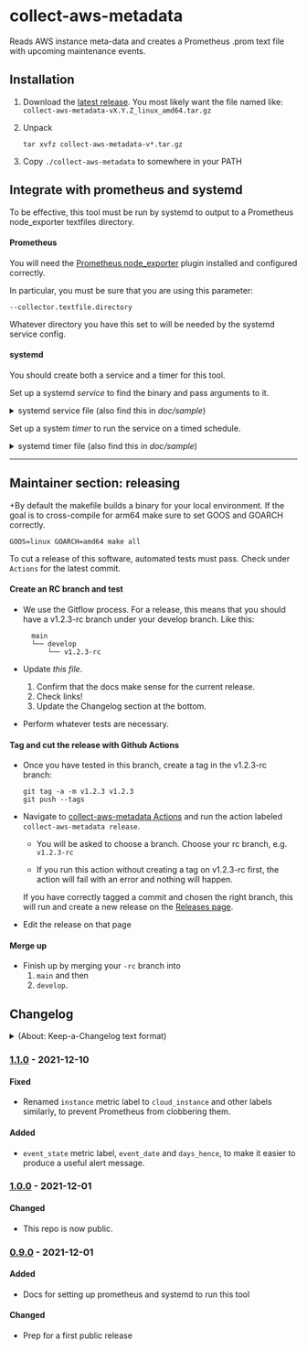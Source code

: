 # collect-aws-metadata
Reads AWS instance meta-data and creates a Prometheus .prom text file with upcoming maintenance events.

## Installation

1. Download the [latest release]. You most likely want the file named like: `collect-aws-metadata-vX.Y.Z_linux_amd64.tar.gz`

1. Unpack

    ```
    tar xvfz collect-aws-metadata-v*.tar.gz
    ```

1. Copy `./collect-aws-metadata` to somewhere in your PATH

## Integrate with prometheus and systemd

To be effective, this tool must be run by systemd to output to a Prometheus
node_exporter textfiles directory.

#### Prometheus

You will need the 
[Prometheus node_exporter](https://github.com/prometheus/node_exporter) plugin
installed and configured correctly.

In particular, you must be sure that you are using this parameter:
```
--collector.textfile.directory
```

Whatever directory you have this set to will be needed by the systemd service config.

#### systemd

You should create both a service and a timer for this tool.

Set up a systemd *service* to find the binary and pass arguments to it.

<details>
<summary>systemd service file (also find this in <i>doc/sample</i>)</summary>

```
[Unit]
Description=Collect AWS maintenance events
Wants=collect-aws-metadata.timer
After=collect-aws-metadata.timer

[Service]
ExecStart=/opt/my_deployment/bin/collect-aws-metadata --textfiles-path=/opt/node_exporter/textfile_collector/ --metric-prefix=my_org_

User=prometheus
Group=nodeexporter
Type=oneshot

[Install]
WantedBy=multi-user.target
```

</details>

Set up a system *timer* to run the service on a timed schedule.

<details>
<summary>systemd timer file (also find this in <i>doc/sample</i>)</summary>

```
[Unit]
Description=Collect AWS maintenance events timer
Requires=collect-aws-metadata.service
After=network-online.target

[Timer]
Unit=collect-aws-metadata.service
# every 5 minutes
OnCalendar=*:0/5

Persistent=true
AccuracySec=1s

[Install]
WantedBy=timers.target
```

</details>


----

## Maintainer section: releasing

+By default the makefile builds a binary for your local environment. If the goal is to cross-compile for arm64 make sure to set GOOS and GOARCH correctly.
  ```
  GOOS=linux GOARCH=amd64 make all
  ```

To cut a release of this software, automated tests must pass. Check under `Actions` for the latest commit.

#### Create an RC branch and test

- We use the Gitflow process. For a release, this means that you should have a v1.2.3-rc branch under your 
  develop branch. Like this:
  ```
    main  
    └── develop  
        └── v1.2.3-rc
  ```

- Update *this file*.
  
  1. Confirm that the docs make sense for the current release.
  1. Check links!
  1. Update the Changelog section at the bottom.

- Perform whatever tests are necessary.

#### Tag and cut the release with Github Actions

- Once you have tested in this branch, create a tag in the v1.2.3-rc branch:
  ```
  git tag -a -m v1.2.3 v1.2.3
  git push --tags
  ```

- Navigate to [collect-aws-metadata Actions](https://github.com/aerospike-managed-cloud-services/collect-aws-metadata/actions) and run the action labeled `collect-aws-metadata release`.

    - You will be asked to choose a branch. Choose your rc branch, e.g. `v1.2.3-rc`

    - If you run this action without creating a tag on v1.2.3-rc first, the action will fail with an error and nothing will happen.

  If you have correctly tagged a commit and chosen the right branch, this will run and create a new release on the [Releases page].

- Edit the release on that page 

#### Merge up

- Finish up by merging your `-rc` branch into 
  1. `main` and then 
  2. `develop`.


## Changelog

<details><summary>(About: Keep-a-Changelog text format)</summary>

The format is based on [Keep a Changelog], and this project adheres to [Semantic
Versioning].
</details>

### [1.1.0] - 2021-12-10

#### Fixed

- Renamed `instance` metric label to `cloud_instance` and other labels
  similarly, to prevent Prometheus from clobbering them.

#### Added

- `event_state` metric label, `event_date` and `days_hence`, to make it easier
  to produce a useful alert message.

### [1.0.0] - 2021-12-01

#### Changed

- This repo is now public.

### [0.9.0] - 2021-12-01

#### Added
- Docs for setting up prometheus and systemd to run this tool

#### Changed
- Prep for a first public release


[Unreleased]: https://github.com/aerospike-managed-cloud-services/collect-aws-metadata/compare/v0.9.0...HEAD
[1.1.0]: https://github.com/aerospike-managed-cloud-services/collect-aws-metadata/compare/v1.0.0...v1.1.0
[1.0.0]: https://github.com/aerospike-managed-cloud-services/collect-aws-metadata/compare/v0.9.0...v1.0.0
[0.9.0]: https://github.com/aerospike-managed-cloud-services/collect-aws-metadata/compare/v0.0...v0.9.0
[0.0]: https://github.com/aerospike-managed-cloud-services/collect-aws-metadata/releases/tag/v0.0


[latest release]: https://github.com/aerospike-managed-cloud-services/collect-aws-metadata/releases/latest
[Releases page]: https://github.com/aerospike-managed-cloud-services/collect-aws-metadata/releases
[Keep a Changelog]: https://keepachangelog.com/en/1.0.0/
[Semantic Versioning]: https://semver.org/spec/v2.0.0.html
